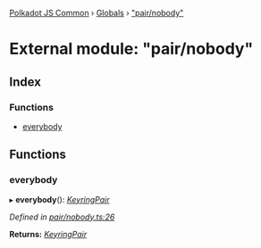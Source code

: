 [Polkadot JS Common](../README.md) › [Globals](../globals.md) › ["pair/nobody"](_pair_nobody_.md)

# External module: "pair/nobody"

## Index

### Functions

* [everybody](_pair_nobody_.md#everybody)

## Functions

###  everybody

▸ **everybody**(): *[KeyringPair](../interfaces/_types_.keyringpair.md)*

*Defined in [pair/nobody.ts:26](https://github.com/polkadot-js/common/blob/3910853b/packages/keyring/src/pair/nobody.ts#L26)*

**Returns:** *[KeyringPair](../interfaces/_types_.keyringpair.md)*
